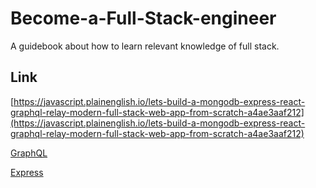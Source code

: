 # Become-a-Full-Stack-engineer
A guidebook about how to learn relevant knowledge of full stack.

## Link
[https://javascript.plainenglish.io/lets-build-a-mongodb-express-react-graphql-relay-modern-full-stack-web-app-from-scratch-a4ae3aaf212](https://javascript.plainenglish.io/lets-build-a-mongodb-express-react-graphql-relay-modern-full-stack-web-app-from-scratch-a4ae3aaf212)   

[GraphQL](https://clwy.cn/guide/pages/graphql-v1-learn)   

[Express](https://www.expressjs.com.cn/)   
